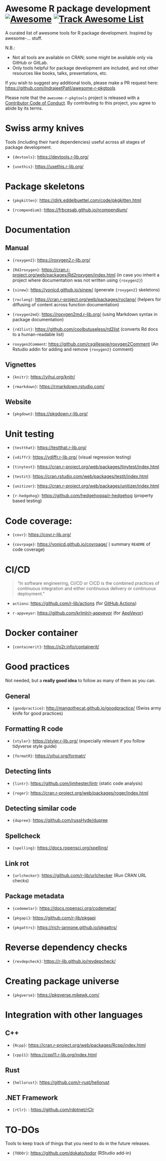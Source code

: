 
# Awesome R package development [![Awesome](https://awesome.re/badge.svg)](https://awesome.re) [![Track Awesome List](https://www.trackawesomelist.com/badge.svg)](https://www.trackawesomelist.com/IndrajeetPatil/awesome-r-pkgtools/)

A curated list of awesome tools for R package development. Inspired by
awesome-… stuff.

N.B.:

-   Not all tools are available on CRAN; some might be available only
    via GitHub or GitLab.
-   Only tools helpful for package development are included, and not
    other resources like books, talks, presentations, etc.

If you wish to suggest any additional tools, please make a PR request
here: <https://github.com/IndrajeetPatil/awesome-r-pkgtools>

Please note that the `awesome-r-pkgtools` project is released with a
[Contributor Code of
Conduct](https://contributor-covenant.org/version/2/0/CODE_OF_CONDUCT.html).
By contributing to this project, you agree to abide by its terms.

# Swiss army knives

Tools (including their hard dependencies) useful across all stages of
package development.

-   `{devtools}`: <https://devtools.r-lib.org/>

-   `{usethis}`: <https://usethis.r-lib.org/>

# Package skeletons

-   `{pkgkitten}`: <https://dirk.eddelbuettel.com/code/pkgkitten.html>

-   `{rcompendium}`: <https://frbcesab.github.io/rcompendium/>

# Documentation

## Manual

-   `{roxygen2}`: <https://roxygen2.r-lib.org/>

-   `{Rd2roxygen}`:
    <https://cran.r-project.org/web/packages/Rd2roxygen/index.html> (in
    case you inherit a project where documentation was not written using
    `{roxygen2}`)

-   `{sinew}`: <https://yonicd.github.io/sinew/> (generate `{roxygen2}`
    skeletons)

-   `{roclang}`: <https://cran.r-project.org/web/packages/roclang/>
    (helpers for diffusing of content across function documentation)

-   `{roxygen2md}`: <https://roxygen2md.r-lib.org/> (using Markdown
    syntax in package documentation)

-   `{rd2list}`: <https://github.com/coolbutuseless/rd2list> (converts
    Rd docs to a human-readable list)

-   `roxygen2Comment`: <https://github.com/csgillespie/roxygen2Comment>
    (An Rstudio addin for adding and remove `{roxygen2}` comment)

## Vignettes

-   `{knitr}`: <https://yihui.org/knitr/>

-   `{rmarkdown}`: <https://rmarkdown.rstudio.com/>

## Website

-   `{pkgdown}`: <https://pkgdown.r-lib.org/>

# Unit testing

-   `{testthat}`: <https://testthat.r-lib.org/>

-   `{vdiffr}`: <https://vdiffr.r-lib.org/> (visual regression testing)

-   `{tinytest}`:
    <https://cran.r-project.org/web/packages/tinytest/index.html>

-   `{testit}`:
    <https://cran.rstudio.com/web/packages/testit/index.html>

-   `{unitizer}`:
    <https://cran.r-project.org/web/packages/unitizer/index.html>

-   `{r-hedgehog}`: <https://github.com/hedgehogqa/r-hedgehog> (property
    based testing)

# Code coverage:

-   `{covr}`: <https://covr.r-lib.org/>

-   `{covrpage}`: <https://yonicd.github.io/covrpage/> ( summary
    `README` of code coverage)

# CI/CD

> “In software engineering, CI/CD or CICD is the combined practices of
> continuous integration and either continuous delivery or continuous
> deployment.”

-   `actions`: <https://github.com/r-lib/actions> (for [GitHub
    Actions](https://github.com/features/actions))

-   `r-appveyor`: <https://github.com/krlmlr/r-appveyor> (for
    [AppVeyor](https://www.appveyor.com/))

# Docker container

-   `{containerit}`: <https://o2r.info/containerit/>

# Good practices

Not needed, but a **really good idea** to follow as many of them as you
can.

## General

-   `{goodpractice}`: <http://mangothecat.github.io/goodpractice/>
    (Swiss army knife for good practices)

## Formatting R code

-   `{styler}`: <https://styler.r-lib.org/> (especially relevant if you
    follow tidyverse style guide)

-   `{formatR}`: <https://yihui.org/formatr/>

## Detecting lints

-   `{lintr}`: <https://github.com/jimhester/lintr> (static code
    analysis)

-   `{roger}`:
    <https://cran.r-project.org/web/packages/roger/index.html>

## Detecting similar code

-   `{dupree}`: <https://github.com/russHyde/dupree>

## Spellcheck

-   `{spelling}`: <https://docs.ropensci.org/spelling/>

## Link rot

-   `{urlchecker}`: <https://github.com/r-lib/urlchecker> (Run CRAN URL
    checks)

## Package metadata

-   `{codemetar}`: <https://docs.ropensci.org/codemetar/>

-   `{pkgapi}`: <https://github.com/r-lib/pkgapi>

-   `{pkgattrs}`: <https://rich-iannone.github.io/pkgattrs/>

# Reverse dependency checks

-   `{revdepcheck}`: <https://r-lib.github.io/revdepcheck/>

# Creating package universe

-   `{pkgverse}`: <https://pkgverse.mikewk.com/>

# Integration with other languages

## C++

-   `{Rcpp}`: <https://cran.r-project.org/web/packages/Rcpp/index.html>

-   `{cpp11}`: <https://cpp11.r-lib.org/index.html>

## Rust

-   `{hellorust}`: <https://github.com/r-rust/hellorust>

## .NET Framework

-   `{rClr}`: : <https://github.com/rdotnet/rClr>

# TO-DOs

Tools to keep track of things that you need to do in the future
releases.

-   `{TODOr}`: <https://github.com/dokato/todor> (RStudio add-in)
